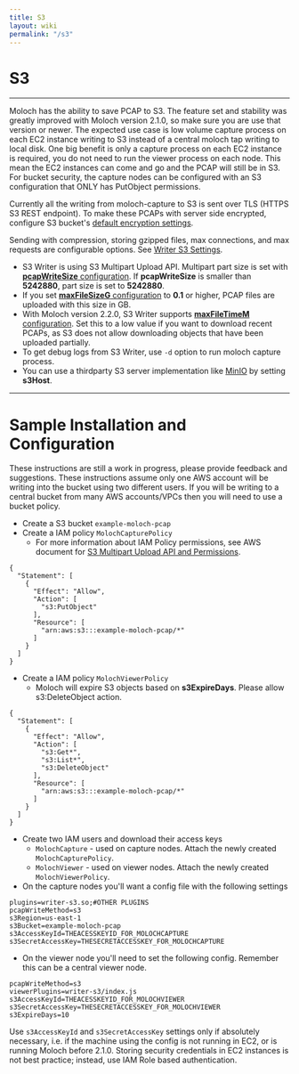 ```yaml
---
title: S3
layout: wiki
permalink: "/s3"
---
```


<div class="full-height-and-width-container with-footer p-3" markdown="1">

# S3

---

Moloch has the ability to save PCAP to S3.
The feature set and stability was greatly improved with Moloch version 2.1.0, so make sure you are use that version or newer.
The expected use case is low volume capture process on each EC2 instance writing to S3 instead of a central moloch tap writing to local disk.
One big benefit is only a capture process on each EC2 instance is required, you do not need to run the viewer process on each node.
This mean the EC2 instances can come and go and the PCAP will still be in S3.
For bucket security, the capture nodes can be configured with an S3 configuration that ONLY has PutObject permissions.

Currently all the writing from moloch-capture to S3 is sent over TLS (HTTPS S3 REST endpoint).
To make these PCAPs with server side encrypted, configure S3 bucket's [default encryption settings](https://docs.aws.amazon.com/AmazonS3/latest/dev/bucket-encryption.html).

Sending with compression, storing gzipped files, max connections, and max requests are configurable options. See [Writer S3 Settings](https://molo.ch/settings#writer-s3-settings).

* S3 Writer is using S3 Multipart Upload API. Multipart part size is set with [**pcapWriteSize** configuration](https://molo.ch/settings#advanced-settings). If **pcapWriteSize** is smaller than **5242880**, part size is set to **5242880**.
* If you set [**maxFileSizeG** configuration](https://molo.ch/settings#basic-settings) to **0.1** or higher, PCAP files are uploaded with this size in GB.
* With Moloch version 2.2.0, S3 Writer supports [**maxFileTimeM** configuration](https://molo.ch/settings#basic-settings). Set this to a low value if you want to download recent PCAPs, as S3 does not allow downloading objects that have been uploaded partially.
* To get debug logs from S3 Writer, use `-d` option to run moloch capture process.
* You can use a thirdparty S3 server implementation like <a href="https://min.io/">MinIO</a> by setting **s3Host**.

---

# Sample Installation and Configuration

These instructions are still a work in progress, please provide feedback and suggestions. These instructions assume only one AWS account will be writing into the bucket using two different users. If you will be writing to a central bucket from many AWS accounts/VPCs then you will need to use a bucket policy.

* Create a S3 bucket ```example-moloch-pcap```
* Create a IAM policy ```MolochCapturePolicy```
  * For more information about IAM Policy permissions, see AWS document for [S3 Multipart Upload API and Permissions](https://docs.aws.amazon.com/AmazonS3/latest/dev/mpuAndPermissions.html).

```
{
  "Statement": [
    {
      "Effect": "Allow",
      "Action": [
        "s3:PutObject"
      ],
      "Resource": [
        "arn:aws:s3:::example-moloch-pcap/*"
      ]
    }
  ]
}
```

* Create a IAM policy ```MolochViewerPolicy```
  * Moloch will expire S3 objects based on **s3ExpireDays**. Please allow s3:DeleteObject action.

```
{
  "Statement": [
    {
      "Effect": "Allow",
      "Action": [
        "s3:Get*",
        "s3:List*",
        "s3:DeleteObject"
      ],
      "Resource": [
        "arn:aws:s3:::example-moloch-pcap/*"
      ]
    }
  ]
}
```

* Create two IAM users and download their access keys
  * ```MolochCapture``` - used on capture nodes. Attach the newly created ```MolochCapturePolicy```.
  * ```MolochViewer``` - used on viewer nodes. Attach the newly created ```MolochViewerPolicy```.
* On the capture nodes you'll want a config file with the following settings

```
plugins=writer-s3.so;#OTHER PLUGINS
pcapWriteMethod=s3
s3Region=us-east-1
s3Bucket=example-moloch-pcap
s3AccessKeyId=THEACESSKEYID_FOR_MOLOCHCAPTURE
s3SecretAccessKey=THESECRETACCESSKEY_FOR_MOLOCHCAPTURE
```

* On the viewer node you'll need to set the following config. Remember this can be a central viewer node.

```
pcapWriteMethod=s3
viewerPlugins=writer-s3/index.js
s3AccessKeyId=THEACESSKEYID_FOR_MOLOCHVIEWER
s3SecretAccessKey=THESECRETACCESSKEY_FOR_MOLOCHVIEWER
s3ExpireDays=10
```

Use ```s3AccessKeyId``` and ```s3SecretAccessKey``` settings only if absolutely necessary, i.e. if the machine using the config is not running in EC2, or is running Moloch before 2.1.0. Storing security credentials in EC2 instances is not best practice; instead, use IAM Role based authentication.
</div>
